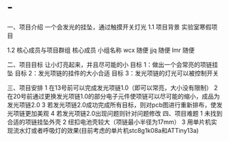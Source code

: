 # -
一、项目介绍
一个会发光的挂坠，通过触摸开关灯光
1.1 项目背景
实验室寒假项目

1.2 核心成员与项目群组
核心成员	小组名称
wcx	随便
jjq	随便
lmr	随便

二、项目目标
让小灯亮起来，并且尽可能的小
目标 1：做出一个会常亮的项链挂坠
目标 2：发光项链的挂件的大小合适
目标 3：发光项链的灯光可以被控制开关

三、项目安排
1 在13号前可以完成发光项链1.0（即可以常亮，大小没有限制）
2 在20号前通过更换发光项链1.0的部分电子元件使项链可以尽可能的缩小，成品为发光项链2.0
3 若发光项链2.0成功完成所有目标，则对pcb图进行重新排布，使发光项链更加美观
4 若发光项链2.0出现问题则针对问题修改
四、项目难题
1 未找到合适的项链挂坠外壳
2 纽扣电池壳较大（项链最小半径为17mm）
3 用单片机实现流水灯或者呼吸灯的效果(目前考虑的单片机stc8g1k08a和ATTiny13a)
